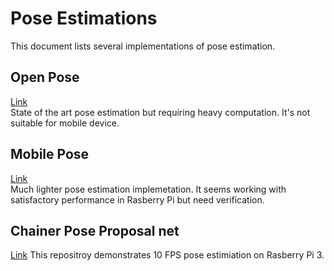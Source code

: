 # Pose Estimations
This document lists several implementations of pose estimation. 

## Open Pose
[Link](https://github.com/CMU-Perceptual-Computing-Lab/openpose)  
State of the art pose estimation but requiring heavy computation. It's not suitable for mobile device.  

## Mobile Pose
[Link](https://github.com/YuliangXiu/MobilePose-pytorch)  
Much lighter pose estimation implemetation. It seems working with satisfactory performance in Rasberry Pi but need verification. 

## Chainer Pose Proposal net
[Link](https://github.com/Idein/chainer-pose-proposal-net)
This repositroy demonstrates 10 FPS pose estimiation on Rasberry Pi 3. 
